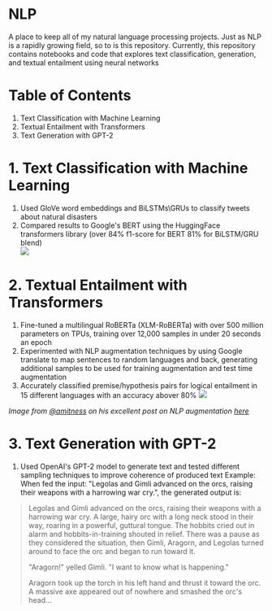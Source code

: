 # NLP

A place to keep all of my natural language processing projects. Just as NLP is a rapidly growing field, so to is this repository. Currently, this repository contains notebooks and code that explores text classification, generation, and textual entailment using neural networks

# Table of Contents
1. Text Classification with Machine Learning
2. Textual Entailment with Transformers
3. Text Generation with GPT-2

# 1. Text Classification with Machine Learning
1. Used GloVe word embeddings and BiLSTMs\GRUs to classify tweets about natural disasters
2. Compared results to Google's BERT using the HuggingFace transformers library (over 84% f1-score for BERT 81% for BiLSTM/GRU blend)  
![](https://jalammar.github.io/images/BERT-language-modeling-masked-lm.png)

# 2. Textual Entailment with Transformers
1. Fine-tuned a multilingual RoBERTa (XLM-RoBERTa) with over 500 million parameters on TPUs, training over 12,000 samples in under 20 seconds an epoch
2. Experimented with NLP augmentation techniques by using Google translate to map sentences to random languages and back, generating additional samples to be used for training augmentation and test time augmentation
3. Accurately classified premise/hypothesis pairs for logical entailment in 15 different languages with an accuracy abover 80%
![](https://amitness.com/images/backtranslation-en-fr.png)

*Image from [@amitness](https://www.kaggle.com/amitness) on his excellent post on NLP augmentation [here](https://amitness.com/2020/05/data-augmentation-for-nlp/)*

# 3. Text Generation with GPT-2
1. Used OpenAI's GPT-2 model to generate text and tested different sampling techniques to improve coherence of produced text
Example: When fed the input: "Legolas and Gimli advanced on the orcs, raising their weapons with a harrowing war cry.", the generated output is: 
<blockquote>
Legolas and Gimli advanced on the orcs, raising their weapons with a harrowing war cry. A large, hairy orc with a long neck stood in their way, roaring in a powerful, guttural tongue. The hobbits cried out in alarm and hobbits-in-training shouted in relief. There was a pause as they considered the situation, then Gimli, Aragorn, and Legolas turned around to face the orc and began to run toward it.

"Aragorn!" yelled Gimli. "I want to know what is happening."

Aragorn took up the torch in his left hand and thrust it toward the orc. A massive axe appeared out of nowhere and smashed the orc's head...
                   
</blockquote>
